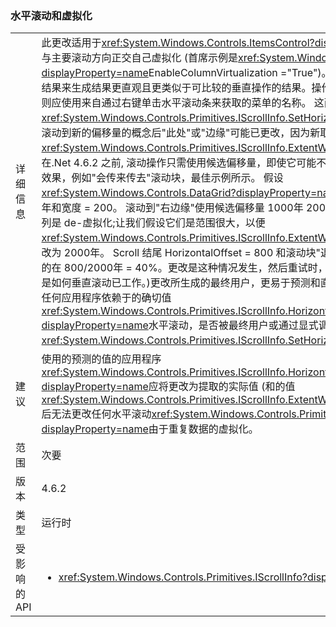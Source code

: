 ### <a name="horizontal-scrolling-and-virtualization"></a>水平滚动和虚拟化

|   |   |
|---|---|
|详细信息|此更改适用于<xref:System.Windows.Controls.ItemsControl?displayProperty=name>执行方向与主要滚动方向正交自己虚拟化 (首席示例是<xref:System.Windows.Controls.DataGrid?displayProperty=name>EnableColumnVirtualization =&quot;True&quot;)。  已更改的某些水平滚动操作的结果来生成结果更直观且更类似于可比较的垂直操作的结果。操作包括&quot;此处滚动&quot;和&quot;右边缘&quot;，则应使用来自通过右键单击水平滚动条来获取的菜单的名称。  这两种计算候选偏移量和调用<xref:System.Windows.Controls.Primitives.IScrollInfo.SetHorizontalOffset(System.Double)>。滚动到新的偏移量的概念后&quot;此处&quot;或&quot;边缘&quot;可能已更改，因为新取消虚拟化的内容已更改的值<xref:System.Windows.Controls.Primitives.IScrollInfo.ExtentWidth?displayProperty=name>。在.Net 4.6.2 之前, 滚动操作只需使用候选偏移量，即使它可能不&quot;此处&quot;或在&quot;边缘&quot;更。  这会导致效果，例如&quot;会传来传去&quot;滚动块，最佳示例所示。 假设<xref:System.Windows.Controls.DataGrid?displayProperty=name>具有 ExtentWidth = 1000年和宽度 = 200。  滚动到&quot;右边缘&quot;使用候选偏移量 1000年 200 = 800。  时滚动到该偏移量，新列是 de-虚拟化;让我们假设它们是范围很大，以便<xref:System.Windows.Controls.Primitives.IScrollInfo.ExtentWidth?displayProperty=name>更改为 2000年。  Scroll 结尾 HorizontalOffset = 800 和滚动块&quot;退回&quot;回附近的滚动条的中间精确的在 800/2000年 = 40%。更改是这种情况发生，然后重试时，重新计算新的候选偏移量。 (这是如何垂直滚动已工作。)更改所生成的最终用户，更易于预测和直观的体验，但它还可能会影响任何应用程序依赖于的确切值<xref:System.Windows.Controls.Primitives.IScrollInfo.HorizontalOffset?displayProperty=name>水平滚动，是否被最终用户或通过显式调用调用后<xref:System.Windows.Controls.Primitives.IScrollInfo.SetHorizontalOffset(System.Double)>。|
|建议|使用的预测的值的应用程序<xref:System.Windows.Controls.Primitives.IScrollInfo.HorizontalOffset?displayProperty=name>应将更改为提取的实际值 (和的值<xref:System.Windows.Controls.Primitives.IScrollInfo.ExtentWidth?displayProperty=name>) 后无法更改任何水平滚动<xref:System.Windows.Controls.Primitives.IScrollInfo.ExtentWidth?displayProperty=name>由于重复数据的虚拟化。|
|范围|次要|
|版本|4.6.2|
|类型|运行时|
|受影响的 API|<ul><li><xref:System.Windows.Controls.Primitives.IScrollInfo?displayProperty=nameWithType></li></ul>|

